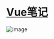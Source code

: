 # [Vue笔记](https://github.com/QiYongchuan/MyGitBlog/issues/95)

![image](https://github.com/QiYongchuan/MyGitBlog/assets/105039020/d5d7e80f-2bb1-44be-b361-0b6889c0a585)
